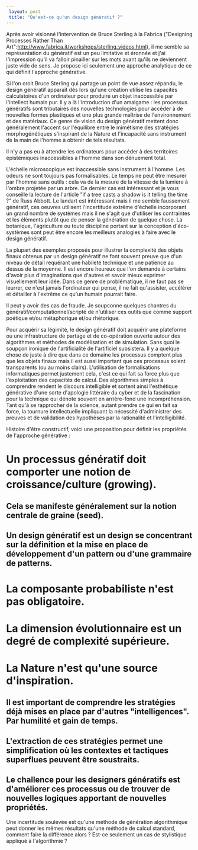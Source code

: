 ```yaml
---
 layout: post
 title: "Qu'est-ce qu'un design génératif ?"
---
```


Après avoir visionné l'intervention de Bruce Sterling à la Fabrica ("Designing Processes Rather Than Art":http://www.fabrica.it/workshops/sterling_videos.html), il me semble sa représentation du génératif est un peu limitative et éronnée et j'ai l'impression qu'il va falloir pinailler sur les mots avant qu'ils ne deviennent juste vide de sens. Je propose ici seulement une approche analytique de ce qui définit l'approche générative.

Si l'on croit Bruce Sterling qui partage un point de vue assez répandu, le design génératif apparaît dès lors qu'une création utilise les capacités calculatoires d'un ordinateur pour produire un objet inaccessible par l'intellect humain pur. Il y a là l'introduction d'un amalgame : les processus génératifs sont tributaires des nouvelles technologies pour accéder à de nouvelles formes plastiques et une plus grande maîtrise de l'environnement et des matériaux. Ce genre de vision du design génératif mettent donc généralement l'accent sur l'équilibre entre le mimétisme des stratégies morphogénétiques s'inspirant de la Nature et l'incapacité sans instrument de la main de l'homme à obtenir de tels résultats.

Il n'y a pas eu à attendre les ordinateurs pour accéder à des territoires épistémiques inaccessibles à l'homme dans son dénuement total.

L'échelle microscopique est inaccessible sans instrument à l'homme. Les odeurs ne sont toujours pas formalisables. Le temps ne peut être mesurer par l'homme sans outils : cela va de la mesure de la vitesse de la lumière à l'ombre projetée par un arbre. Ce dernier cas est intéressant et je vous conseille la lecture de l'article "if a tree casts a shadow is it telling the time ?" de Russ Abbott. Le landart est intéressant mais il me semble faussement génératif, ces oeuvres utilisent l'incertitude extrême d'échelle incorporant un grand nombre de systèmes mais il ne s'agit que d'utiliser les contraintes et les éléments plutôt que de penser la génération de quelque chose. La botanique, l'agriculture ou toute discipline portant sur la conception d'éco-systèmes sont peut être encore les meilleurs analogies à faire avec le design génératif.

La plupart des exemples proposés pour illustrer la complexité des objets finaux obtenus par un design génératif ne font souvent preuve que d'un niveau de détail requérant une habileté technique et une patience au dessus de la moyenne. Il est encore heureux que l'on demande à certains d'avoir plus d'imaginations que d'autres et savoir mieux exprimer visuellement leur idée. Dans ce genre de problématique, il ne faut pas se leurrer, ce n'est jamais l'ordinateur qui pense, il ne fait qu'assister, accélérer et détailler à l'extrême ce qu'un humain pourrait faire.

Il peut y avoir des cas de fraude. Je soupconne quelques chantres du génératif/computationnel/scripté de n'utiliser ces outils que comme support poétique et/ou métaphorique et/ou rhétorique.

Pour acquérir sa légimité, le design génératif doit acquérir une plateforme ou une infrastructure de partage et de co-opération ouverte autour des algorithmes et méthodes de modélisation et de simulation. Sans quoi le soupçon ironique de l'artificialité de l'artificiel subsistera. Il y a quelque chose de juste à dire que dans ce domaine les processus comptent plus que les objets finaux mais il est aussi important que ces processus soient transparents (ou au moins clairs). L'utilisation de formalisations informatiques permet justement cela, c'est ce qui fait sa force plus que l'exploitation des capacités de calcul. Des algorithmes simples à comprendre rendent le discours intelligible et sortent ainsi l'esthétique générative d'une sorte d'apologie littéraire du cyber et de la fascination pour la technique qui dénote souvent en arrière-fond une incompréhension. Tant qu'à se rapprocher de la science, autant prendre ce qui en fait sa force, la tournure intellectuelle impliquant la nécessité d'administrer des preuves et de validation des hypothèses par la rationalité et l'intelligibilité.

Histoire d'être constructif, voici une proposition pour définir les propriétés de l'approche générative :

# Un processus génératif doit comporter une notion de croissance/culture (growing).
## Cela se manifeste généralement sur la notion centrale de graine (seed).
## Un design génératif est un design se concentrant sur la définition et la mise en place de développement d'un pattern ou d'une grammaire de patterns.
# La composante probabiliste n'est pas obligatoire.
# La dimension évolutionnaire est un degré de complexité supérieure.
# La Nature n'est qu'une source d'inspiration.
## Il est important de comprendre les stratégies déjà mises en place par d'autres "intelligences". Par humilité et gain de temps.
## L'extraction de ces stratégies permet une simplification où les contextes et tactiques superflues peuvent être soustraits.
## Le challence pour les designers génératifs est d'améliorer ces processus ou de trouver de nouvelles logiques apportant de nouvelles propriétés.

Une incertitude soulevée est qu'une méthode de génération algorithmique peut donner les mêmes résultats qu'une méthode de calcul standard, comment faire la différence alors ? Est-ce seulement un cas de stylistique appliqué à l'algorithmie ?
